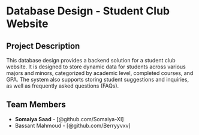 # Database Design - Student Club Website

## Project Description

This database design provides a backend solution for a student club website. It is designed to store dynamic data for students across various majors and minors, categorized by academic level, completed courses, and GPA. The system also supports storing student suggestions and inquiries, as well as frequently asked questions (FAQs).

## Team Members
- **Somaiya Saad** - [@github.com/Somaiya-XI]
- Bassant Mahmoud - [@github.com/Berryyvxv]
